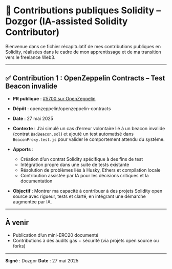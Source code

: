 # 🧱 Contributions publiques Solidity – Dozgor (IA-assisted Solidity Contributor)

Bienvenue dans ce fichier récapitulatif de mes contributions publiques en Solidity, réalisées dans le cadre de mon apprentissage et de ma transition vers le freelance Web3.

---

## ✅ Contribution 1 : OpenZeppelin Contracts – Test Beacon invalide

- **PR publique** : [#5700 sur OpenZeppelin](https://github.com/OpenZeppelin/openzeppelin-contracts/pull/5700/commits/2bda29a50a2b2abfec3f40d197b08b076ab9ba88)
- **Dépôt** : openzeppelin/openzeppelin-contracts
- **Date** : 27 mai 2025
- **Contexte** :
  J’ai simulé un cas d’erreur volontaire lié à un beacon invalide (contrat `BadBeacon.sol`) et ajouté un test automatisé dans `BeaconProxy.test.js` pour valider le comportement attendu du système.

- **Apports** :
  - Création d’un contrat Solidity spécifique à des fins de test
  - Intégration propre dans une suite de tests existante
  - Résolution de problèmes liés à Husky, Ethers et compilation locale
  - Contribution assistée par IA pour les décisions critiques et la documentation

- **Objectif** :
  Montrer ma capacité à contribuer à des projets Solidity open source avec rigueur, tests et clarté, en intégrant une démarche augmentée par IA.

---

## À venir

- Publication d’un mini-ERC20 documenté
- Contributions à des audits gas + sécurité (via projets open source ou forks)

---

**Signé** : Dozgor 
**Date** : 27 mai 2025

